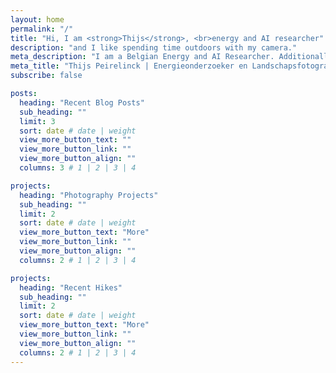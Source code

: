 ```yaml
---
layout: home
permalink: "/"
title: "Hi, I am <strong>Thijs</strong>, <br>energy and AI researcher"
description: "and I like spending time outdoors with my camera."
meta_description: "I am a Belgian Energy and AI Researcher. Additionally, I am a landscape and timelapse photographer who likes spending time outdoors. I love dramatic skies and vistas. In the past years I have taken many pictures of European and Belgian landscapes. This website shows both my research and photography work and aims to give some hiking inspiration."
meta_title: "Thijs Peirelinck | Energieonderzoeker en Landschapsfotograaf"
subscribe: false

posts:
  heading: "Recent Blog Posts"
  sub_heading: ""
  limit: 3
  sort: date # date | weight
  view_more_button_text: ""
  view_more_button_link: ""
  view_more_button_align: ""
  columns: 3 # 1 | 2 | 3 | 4

projects:
  heading: "Photography Projects"
  sub_heading: ""
  limit: 2
  sort: date # date | weight
  view_more_button_text: "More"
  view_more_button_link: ""
  view_more_button_align: ""
  columns: 2 # 1 | 2 | 3 | 4

projects:
  heading: "Recent Hikes"
  sub_heading: ""
  limit: 2
  sort: date # date | weight
  view_more_button_text: "More"
  view_more_button_link: ""
  view_more_button_align: ""
  columns: 2 # 1 | 2 | 3 | 4
---
```

